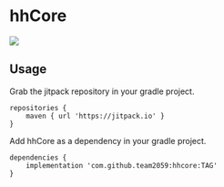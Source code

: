 # hhCore

[![](https://jitpack.io/v/team2059/hhcore.svg)](https://jitpack.io/#team2059/hhcore)

## Usage

Grab the jitpack repository in your gradle project.

```
repositories {
    maven { url 'https://jitpack.io' }
}
```

Add hhCore as a dependency in your gradle project.

```
dependencies {
    implementation 'com.github.team2059:hhcore:TAG'
}
```

